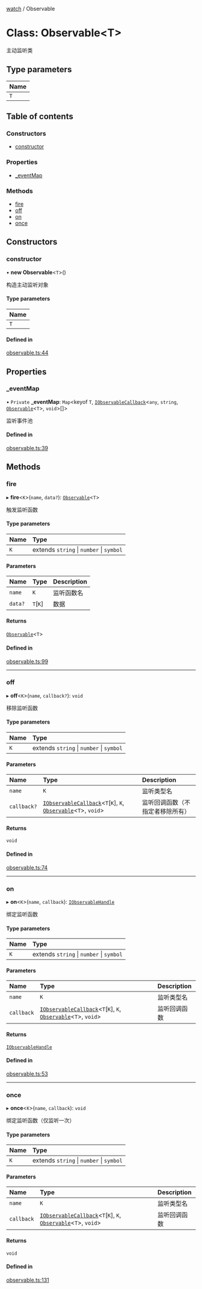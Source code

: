 [watch](../README.md) / Observable

# Class: Observable<T\>

主动监听类

## Type parameters

| Name |
| :------ |
| `T` |

## Table of contents

### Constructors

- [constructor](Observable.md#constructor)

### Properties

- [\_eventMap](Observable.md#_eventmap)

### Methods

- [fire](Observable.md#fire)
- [off](Observable.md#off)
- [on](Observable.md#on)
- [once](Observable.md#once)

## Constructors

### constructor

• **new Observable**<`T`\>()

构造主动监听对象

#### Type parameters

| Name |
| :------ |
| `T` |

#### Defined in

[observable.ts:44](https://github.com/xizher/nhz-utils/blob/55c3ef3/src/watch/observable.ts#L44)

## Properties

### \_eventMap

• `Private` **\_eventMap**: `Map`<keyof `T`, [`IObservableCallback`](../README.md#iobservablecallback)<`any`, `string`, [`Observable`](Observable.md)<`T`\>, `void`\>[]\>

监听事件池

#### Defined in

[observable.ts:39](https://github.com/xizher/nhz-utils/blob/55c3ef3/src/watch/observable.ts#L39)

## Methods

### fire

▸ **fire**<`K`\>(`name`, `data?`): [`Observable`](Observable.md)<`T`\>

触发监听函数

#### Type parameters

| Name | Type |
| :------ | :------ |
| `K` | extends `string` \| `number` \| `symbol` |

#### Parameters

| Name | Type | Description |
| :------ | :------ | :------ |
| `name` | `K` | 监听函数名 |
| `data?` | `T`[`K`] | 数据 |

#### Returns

[`Observable`](Observable.md)<`T`\>

#### Defined in

[observable.ts:99](https://github.com/xizher/nhz-utils/blob/55c3ef3/src/watch/observable.ts#L99)

___

### off

▸ **off**<`K`\>(`name`, `callback?`): `void`

移除监听函数

#### Type parameters

| Name | Type |
| :------ | :------ |
| `K` | extends `string` \| `number` \| `symbol` |

#### Parameters

| Name | Type | Description |
| :------ | :------ | :------ |
| `name` | `K` | 监听类型名 |
| `callback?` | [`IObservableCallback`](../README.md#iobservablecallback)<`T`[`K`], `K`, [`Observable`](Observable.md)<`T`\>, `void`\> | 监听回调函数（不指定者移除所有） |

#### Returns

`void`

#### Defined in

[observable.ts:74](https://github.com/xizher/nhz-utils/blob/55c3ef3/src/watch/observable.ts#L74)

___

### on

▸ **on**<`K`\>(`name`, `callback`): [`IObservableHandle`](../interfaces/IObservableHandle.md)

绑定监听函数

#### Type parameters

| Name | Type |
| :------ | :------ |
| `K` | extends `string` \| `number` \| `symbol` |

#### Parameters

| Name | Type | Description |
| :------ | :------ | :------ |
| `name` | `K` | 监听类型名 |
| `callback` | [`IObservableCallback`](../README.md#iobservablecallback)<`T`[`K`], `K`, [`Observable`](Observable.md)<`T`\>, `void`\> | 监听回调函数 |

#### Returns

[`IObservableHandle`](../interfaces/IObservableHandle.md)

#### Defined in

[observable.ts:53](https://github.com/xizher/nhz-utils/blob/55c3ef3/src/watch/observable.ts#L53)

___

### once

▸ **once**<`K`\>(`name`, `callback`): `void`

绑定监听函数（仅监听一次）

#### Type parameters

| Name | Type |
| :------ | :------ |
| `K` | extends `string` \| `number` \| `symbol` |

#### Parameters

| Name | Type | Description |
| :------ | :------ | :------ |
| `name` | `K` | 监听类型名 |
| `callback` | [`IObservableCallback`](../README.md#iobservablecallback)<`T`[`K`], `K`, [`Observable`](Observable.md)<`T`\>, `void`\> | 监听回调函数 |

#### Returns

`void`

#### Defined in

[observable.ts:131](https://github.com/xizher/nhz-utils/blob/55c3ef3/src/watch/observable.ts#L131)
